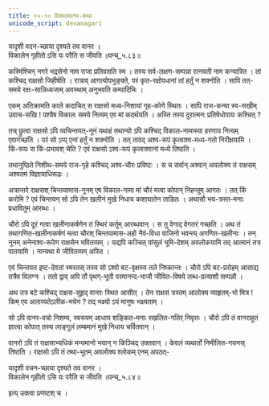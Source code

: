 ```yaml
---
title: ०५-१० विकालवानर-कथा
unicode_script: devanagari
---
```

यादृशी वदन-च्छाया दृश्यते तव वानर ।  
विकालेन गृहीतो ऽसि यः परैति स जीवति ॥पन्च्_५.८३॥  


कस्मिंश्चिन् नगरे भद्रसेनो नाम राजा प्रतिवसति स्म । तस्य सर्व-लक्षण-सम्पन्ना रत्नवती नाम कन्यास्ति । तां कश्चिद् राक्षसो जिहीर्षति । रात्राव् आगत्योपभुङ्क्ते, परं कृत-रक्षोपधानां तां हर्तुं न शक्नोति । सापि तत्-समये रक्षः-सान्निध्यजाम् अवस्थाम् अनुभवति कम्पादिभिः ।  

एकम् अतिक्रामति काले कदाचित् स राक्षसो मध्य-निशायां गृह-कोणे स्थितः । सापि राज-कन्या स्व-सखीम् उवाच-सखि ! पश्यैष विकालः समये नित्यम् एव मां कदर्थयति । अस्ति तस्य दुरात्मनः प्रतिषेधोपायः कश्चित् ?  

तच् छ्रुत्वा राक्षसो ऽपि व्यचिन्तयत्-नूनं यथाहं तथान्यो ऽपि कश्चिद् विकाल-नामास्या हरणाय नित्यम् एवागच्छति । परं सो ऽप्य् एनां हर्तुं न शक्नोति । तत् तावद् अश्व-रूपं कृत्वाश्व-मध्य-गतो निरीक्षयामि । किं-रूपः स किं-प्रभावश् चेति ? एवं राक्षसो ऽश्व-रूपं कृत्वाश्वानां मध्ये तिष्ठति ।  

तथानुष्ठिते निशीथ-समये राज-गृहे कश्चिद् अश्व-चौरः प्रविष्टः । स च सर्वान् अश्वान् अवलोक्य तं राक्षसम् अश्वतमं विज्ञायाधिरूढः ।  

अत्रान्तरे राक्षसश् चिन्तयामास-नूनम् एष विकाल-नामा मां चौरं मत्वा कोपान् निहन्तुम् आगतः । तत् किं करोमि ? एवं चिन्तयन् सो ऽपि तेन खलीनं मुखे निधाय कशाघातेन ताडितः । अथासौ भय-त्रस्त-मनाः प्रधावितुम् आरब्धः ।  

चौरो ऽपि दूरं गत्वा खलीनाकर्षणेन तं स्थिरं कर्तुम् आरब्धवान् । स तु वेगाद् वेगतरं गच्छति । अथ तं तथागणित-खलीनाकर्षणं मत्वा चौरश् चिन्तयामास-अहो नैवं-विधा वाजिनो भवन्त्य् अगणित-खलीनाः । तन् नूनम् अनेनाश्व-रूपेण राक्षसेन भवितव्यम् । यद्यपि कञ्चित् पांसुलं भूमि-देशम् अवलोकयामि तद् आत्मानं तत्र पातयामि । नान्यथा मे जीवितव्यम् अस्ति ।  

एवं चिन्तयत इष्ट-देवतां स्मरतस् तस्य सो ऽश्वो बट-वृक्षस्य तले निष्क्रान्तः । चौरो ऽपि बट-प्ररोहम् आसाद्य तत्रैव विलग्नः । ततो द्वाव् अपि तौ पृथग्-भूतौ परमानन्द-भाजौ जीवित-विषये लब्ध-प्रत्याशौ सम्पन्नौ ।  

अथ तत्र बटे कश्चिद् राक्षस-सुहृद् वानरः स्थित आसीत् । तेन राक्षसं त्रस्तम् आलोक्य व्याहृतम्-भो मित्र ! किम् एव अलाय्यतेऽलीक-भयेन ? तद् भक्ष्यो ऽयं मानुषः भक्ष्यताम् ।  

सो ऽपि वानर-वचो निशम्य, स्वरूपम् आधाय शङ्कित-मनाः स्खलित-गतिर् निवृत्तः । चौरो ऽपि तं वानराहूतं ज्ञात्वा कोपात् तस्य लाङ्गुलं लम्बमानं मुखे निधाय चर्वितवान् ।  

वानरो ऽपि तं राक्षसाभ्यधिकं मन्यमानो भयान् न किञ्चिद् उक्तवान् । केवलं व्यथार्तो निमीलित-नयनस् तिष्ठति । राक्षसो ऽपि तं तथा-भूतम् अवलोक्य श्लोकम् एनम् अपठत्-  

यादृशी वचन-च्छाया दृश्यते तव वानर ।  
विकालेन गृहीतो ऽसि यः परैति स जीवति ॥पन्च्_५.८४॥  

इत्य् उक्त्वा प्रणष्टश् च ।  
